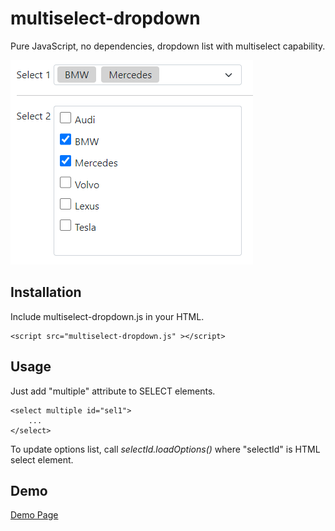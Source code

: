 # multiselect-dropdown
Pure JavaScript, no dependencies, dropdown list with multiselect capability.

![Sample screenshot](demo.png)
## Installation
Include multiselect-dropdown.js in your HTML.

    <script src="multiselect-dropdown.js" ></script>

## Usage
Just add "multiple" attribute to SELECT elements.
    
    <select multiple id="sel1"> 
        ... 
    </select>

To update options list, call *selectId.loadOptions()* where "selectId" is HTML select element.

## Demo

[Demo Page](https://admirhodzic.github.io/multiselect-dropdown/demo.html)

